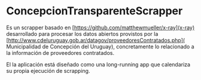 ConcepcionTransparenteScrapper
==============================

Es un scrapper basado en [https://github.com/matthewmueller/x-ray](x-ray) desarrollado
para procesar los datos abiertos provistos por la [http://www.cdeluruguay.gob.ar/datagov/proveedoresContratados.php](
Municipalidad de Concepción del Uruguay), concretamente lo relacionado a la información
de proveedores contratados.

El la aplicación está diseñado como una long-running app que calendariza su propia ejecución
de scrapping.
